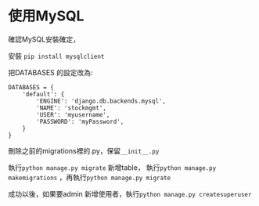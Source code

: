 # 使用MySQL

確認MySQL安裝確定，

安裝 `pip install mysqlclient`


把DATABASES 的設定改為:

    DATABASES = {
        'default': {
            'ENGINE': 'django.db.backends.mysql',
            'NAME': 'stockmgmt',
            'USER': 'myusername',
            'PASSWORD': 'myPassword',
        }
    }
    
刪除之前的migrations裡的.py，保留`__init__.py`

執行`python manage.py migrate` 新增table，
執行`python manage.py makemigrations` ，再執行`python manage.py migrate`

成功以後，如果要admin 新增使用者，執行`python manage.py createsuperuser`
